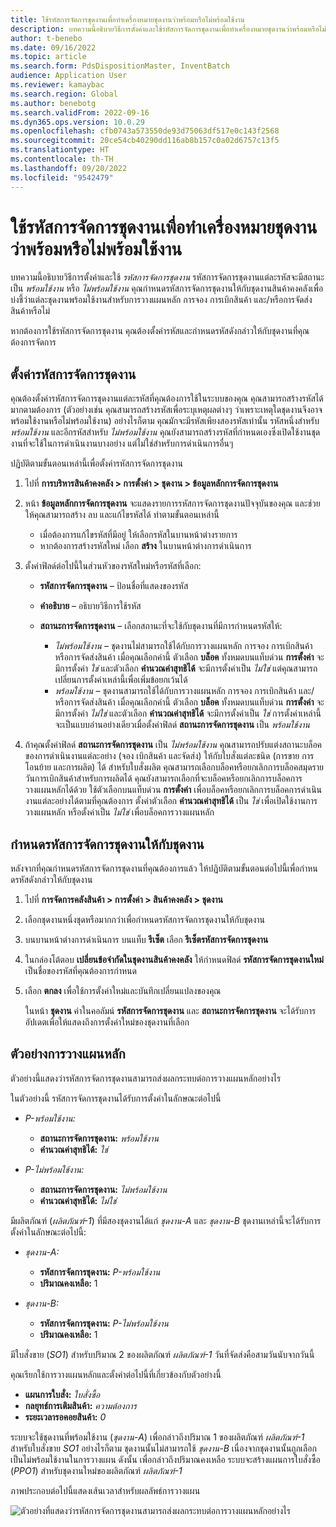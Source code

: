 ```yaml
---
title: ใช้รหัสการจัดการชุดงานเพื่อทำเครื่องหมายชุดงานว่าพร้อมหรือไม่พร้อมใช้งาน
description: บทความนี้อธิบายวิธีการตั้งค่าและใช้รหัสการจัดการชุดงานเพื่อทำเครื่องหมายชุดงานว่าพร้อมหรือไม่พร้อมใช้งานสำหรับการวางแผนหลัก การจอง การเบิกสินค้า และ/หรือการจัดส่งสินค้า
author: t-benebo
ms.date: 09/16/2022
ms.topic: article
ms.search.form: PdsDispositionMaster, InventBatch
audience: Application User
ms.reviewer: kamaybac
ms.search.region: Global
ms.author: benebotg
ms.search.validFrom: 2022-09-16
ms.dyn365.ops.version: 10.0.29
ms.openlocfilehash: cfb0743a573550de93d75063df517e0c143f2568
ms.sourcegitcommit: 20ce54cb40290dd116ab8b157c0a02d6757c13f5
ms.translationtype: HT
ms.contentlocale: th-TH
ms.lasthandoff: 09/20/2022
ms.locfileid: "9542479"
---
```

# <a name="use-batch-disposition-codes-to-mark-batches-as-available-or-unavailable"></a>ใช้รหัสการจัดการชุดงานเพื่อทำเครื่องหมายชุดงานว่าพร้อมหรือไม่พร้อมใช้งาน

บทความนี้อธิบายวิธีการตั้งค่าและใช้ *รหัสการจัดการชุดงาน* รหัสการจัดการชุดงานแต่ละรหัสจะมีสถานะเป็น *พร้อมใช้งาน* หรือ *ไม่พร้อมใช้งาน* คุณกําหนดรหัสการจัดการชุดงานให้กับชุดงานสินค้าคงคลังเพื่อบ่งชี้ว่าแต่ละชุดงานพร้อมใช้งานสำหรับการวางแผนหลัก การจอง การเบิกสินค้า และ/หรือการจัดส่งสินค้าหรือไม่

หากต้องการใช้รหัสการจัดการชุดงาน คุณต้องตั้งค่ารหัสและกําหนดรหัสดังกล่าวให้กับชุดงานที่คุณต้องการจัดการ

## <a name="set-up-batch-disposition-codes"></a>ตั้งค่ารหัสการจัดการชุดงาน

คุณต้องตั้งค่ารหัสการจัดการชุดงานแต่ละรหัสที่คุณต้องการใช้ในระบบของคุณ คุณสามารถสร้างรหัสได้มากตามต้องการ (ตัวอย่างเช่น คุณสามารถสร้างรหัสเพื่อระบุเหตุผลต่างๆ ว่าเพราะเหตุใดชุดงานจึงอาจพร้อมใช้งานหรือไม่พร้อมใช้งาน) อย่างไรก็ตาม คุณมักจะมีรหัสเพียงสองรหัสเท่านั้น รหัสหนึ่งสำหรับ *พร้อมใช้งาน* และอีกรหัสสำหรับ *ไม่พร้อมใช้งาน* คุณยังสามารถสร้างรหัสที่กำหนดเองซึ่งเปิดใช้งานชุดงานที่จะใช้ในการดําเนินงานบางอย่าง แต่ไม่ใช่สำหรับการดำเนินการอื่นๆ

ปฏิบัติตามขั้นตอนเหล่านี้เพื่อตั้งค่ารหัสการจัดการชุดงาน

1. ไปที่ **การบริหารสินค้าคงคลัง \> การตั้งค่า \> ชุดงาน \> ข้อมูลหลักการจัดการชุดงาน**
1. หน้า **ข้อมูลหลักการจัดการชุดงาน** จะแสดงรายการรหัสการจัดการชุดงานปัจจุบันของคุณ และช่วยให้คุณสามารถสร้าง ลบ และแก้ไขรหัสได้ ทำตามขั้นตอนเหล่านี้

    - เมื่อต้องการแก้ไขรหัสที่มีอยู่ ให้เลือกรหัสในบานหน้าต่างรายการ
    - หากต้องการสร้างรหัสใหม่ เลือก **สร้าง** ในบานหน้าต่างการดำเนินการ

1. ตั้งค่าฟิลด์ต่อไปนี้ในส่วนหัวของรหัสใหม่หรือรหัสที่เลือก:

    - **รหัสการจัดการชุดงาน** – ป้อนชื่อที่แสดงของรหัส
    - **คำอธิบาย** – อธิบายวิธีการใช้รหัส
    - **สถานะการจัดการชุดงาน** – เลือกสถานะที่จะใช้กับชุดงานที่มีการกำหนดรหัสให้:

        - *ไม่พร้อมใช้งาน* – ชุดงานไม่สามารถใช้ได้กับการวางแผนหลัก การจอง การเบิกสินค้า หรือการจัดส่งสินค้า เมื่อคุณเลือกค่านี้ ตัวเลือก **บล็อค** ทั้งหมดบนแท็บด่วน **การตั้งค่า** จะมีการตั้งค่า *ใช่* และตัวเลือก **คำนวณค่าสุทธิได้** จะมีการตั้งค่าเป็น *ไม่ใช่* แต่คุณสามารถเปลี่ยนการตั้งค่าเหล่านี้เพื่อเพิ่มข้อยกเว้นได้
        - *พร้อมใช้งาน* – ชุดงานสามารถใช้ได้กับการวางแผนหลัก การจอง การเบิกสินค้า และ/หรือการจัดส่งสินค้า เมื่อคุณเลือกค่านี้ ตัวเลือก **บล็อค** ทั้งหมดบนแท็บด่วน **การตั้งค่า** จะมีการตั้งค่า *ไม่ใช่* และตัวเลือก **คำนวณค่าสุทธิได้** จะมีการตั้งค่าเป็น *ใช่* การตั้งค่าเหล่านี้จะเป็นแบบอ่านอย่างเดียวเมื่อตั้งค่าฟิลด์ **สถานะการจัดการชุดงาน** เป็น *พร้อมใช้งาน*

1. ถ้าคุณตั้งค่าฟิลด์ **สถานะการจัดการชุดงาน** เป็น *ไม่พร้อมใช้งาน* คุณสามารถปรับแต่งสถานะบล็อคของการดําเนินงานแต่ละอย่าง (จอง เบิกสินค้า และจัดส่ง) ให้กับใบสั่งแต่ละชนิด (การขาย การโอนย้าย และการผลิต) ได้ สำหรับใบสั่งผลิต คุณสามารถเลือกบล็อคหรือยกเลิกการบล็อคสมุดรายวันการเบิกสินค้าสำหรับการผลิตได้ คุณยังสามารถเลือกที่จะบล็อคหรือยกเลิกการบล็อคการวางแผนหลักได้ด้วย ใช้ตัวเลือกบนแท็บด่วน **การตั้งค่า** เพื่อบล็อคหรือยกเลิกการบล็อคการดําเนินงานแต่ละอย่างได้ตามที่คุณต้องการ ตั้งค่าตัวเลือก **คำนวณค่าสุทธิได้** เป็น *ใช่* เพื่อเปิดใช้งานการวางแผนหลัก หรือตั้งค่าเป็น *ไม่ใช่* เพื่อบล็อคการวางแผนหลัก

## <a name="assign-batch-disposition-codes-to-batches"></a>กําหนดรหัสการจัดการชุดงานให้กับชุดงาน

หลังจากที่คุณกําหนดรหัสการจัดการชุดงานที่คุณต้องการแล้ว ให้ปฏิบัติตามขั้นตอนต่อไปนี้เพื่อกําหนดรหัสดังกล่าวให้กับชุดงาน

1. ไปที่ **การจัดการคลังสินค้า \> การตั้งค่า \> สินค้าคงคลัง \> ชุดงาน**
1. เลือกชุดงานหนึ่งชุดหรือมากกว่าเพื่อกําหนดรหัสการจัดการชุดงานให้กับชุดงาน
1. บนบานหน้าต่างการดำเนินการ บนแท็บ **รีเซ็ต** เลือก **รีเซ็ตรหัสการจัดการชุดงาน**
1. ในกล่องโต้ตอบ **เปลี่ยนข้อจํากัดในชุดงานสินค้าคงคลัง** ให้กําหนดฟิลด์ **รหัสการจัดการชุดงานใหม่** เป็นชื่อของรหัสที่คุณต้องการกําหนด
1. เลือก **ตกลง** เพื่อใช้การตั้งค่าใหม่และบันทึกเปลี่ยนแปลงของคุณ

    ในหน้า **ชุดงาน** ค่าในคอลัมน์ **รหัสการจัดการชุดงาน** และ **สถานะการจัดการชุดงาน** จะได้รับการอัปเดตเพื่อให้แสดงถึงการตั้งค่าใหม่ของชุดงานที่เลือก

## <a name="master-planning-example"></a>ตัวอย่างการวางแผนหลัก

ตัวอย่างนี้แสดงว่ารหัสการจัดการชุดงานสามารถส่งผลกระทบต่อการวางแผนหลักอย่างไร

ในตัวอย่างนี้ รหัสการจัดการชุดงานได้รับการตั้งค่าในลักษณะต่อไปนี้

- *P-พร้อมใช้งาน:*

    - **สถานะการจัดการชุดงาน:** *พร้อมใช้งาน*
    - **คำนวณค่าสุทธิได้:** *ใช่*

- *P-ไม่พร้อมใช้งาน:*

    - **สถานะการจัดการชุดงาน:** *ไม่พร้อมใช้งาน*
    - **คำนวณค่าสุทธิได้:** *ไม่ใช่*

มีผลิตภัณฑ์ (*ผลิตภัณฑ์-1*) ที่มีสองชุดงานได้แก่ *ชุดงาน-A* และ *ชุดงาน-B* ชุดงานเหล่านี้จะได้รับการตั้งค่าในลักษณะต่อไปนี้:

- *ชุดงาน-A:*

    - **รหัสการจัดการชุดงาน:** *P-พร้อมใช้งาน*
    - **ปริมาณคงเหลือ:** 1

- *ชุดงาน-B:*

    - **รหัสการจัดการชุดงาน:** *P-ไม่พร้อมใช้งาน*
    - **ปริมาณคงเหลือ:** 1

มีใบสั่งขาย (*SO1*) สำหรับปริมาณ 2 ของผลิตภัณฑ์ *ผลิตภัณฑ์-1* วันที่จัดส่งคือสามวันนับจากวันนี้

คุณเรียกใช้การวางแผนหลักและตั้งค่าต่อไปนี้ที่เกี่ยวข้องกับตัวอย่างนี้

- **แผนการใบสั่ง:** *ใบสั่งซื้อ*
- **กลยุทธ์การเติมสินค้า:** *ความต้องการ*
- **ระยะเวลารอคอยสินค้า:** *0*

ระบบจะใช้ชุดงานที่พร้อมใช้งาน (*ชุดงาน-A*) เพื่อกล่าวถึงปริมาณ 1 ของผลิตภัณฑ์ *ผลิตภัณฑ์-1* สำหรับใบสั่งขาย *SO1* อย่างไรก็ตาม ชุดงานนั้นไม่สามารถใช้ *ชุดงาน-B* เนื่องจากชุดงานนั้นถูกเลือกเป็นไม่พร้อมใช้งานในการวางแผน ดังนั้น เพื่อกล่าวถึงปริมาณคงเหลือ ระบบจะสร้างแผนการใบสั่งซื้อ (*PPO1*) สำหรับชุดงานใหม่ของผลิตภัณฑ์ *ผลิตภัณฑ์-1*

ภาพประกอบต่อไปนี้แสดงเส้นเวลาสำหรับผลลัพธ์การวางแผน

![ตัวอย่างที่แสดงว่ารหัสการจัดการชุดงานสามารถส่งผลกระทบต่อการวางแผนหลักอย่างไร](media/batch-codes-planning-example.png "ตัวอย่างที่แสดงว่ารหัสการจัดการชุดงานสามารถส่งผลกระทบต่อการวางแผนหลักอย่างไร")
